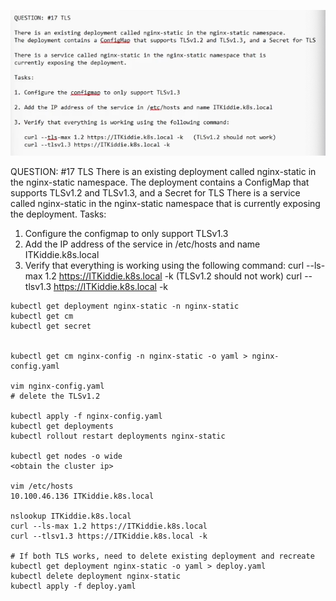![alt text](image.png)

QUESTION: #17 TLS
There is an existing deployment called nginx-static in the nginx-static namespace.
The deployment contains a ConfigMap that supports TLSv1.2 and TLSv1.3, and a Secret for TLS
There is a service called nginx-static in the nginx-static namespace that is currently exposing the deployment.
Tasks:
1. Configure the configmap to only support TLSv1.3
2. Add the IP address of the service in /etc/hosts and name ITKiddie.k8s.local
3. Verify that everything is working using the following command:
curl --ls-max 1.2 https://ITKiddie.k8s.local -k (TLSv1.2 should not work)
curl --tlsv1.3 https://ITKiddie.k8s.local -k

```
kubectl get deployment nginx-static -n nginx-static
kubectl get cm
kubectl get secret


kubectl get cm nginx-config -n nginx-static -o yaml > nginx-config.yaml

vim nginx-config.yaml
# delete the TLSv1.2

kubectl apply -f nginx-config.yaml
kubectl get deployments
kubectl rollout restart deployments nginx-static

kubectl get nodes -o wide
<obtain the cluster ip>

vim /etc/hosts
10.100.46.136 ITKiddie.k8s.local

nslookup ITKiddie.k8s.local
curl --ls-max 1.2 https://ITKiddie.k8s.local 
curl --tlsv1.3 https://ITKiddie.k8s.local -k

# If both TLS works, need to delete existing deployment and recreate
kubectl get deployment nginx-static -o yaml > deploy.yaml
kubectl delete deployment nginx-static
kubectl apply -f deploy.yaml
```
